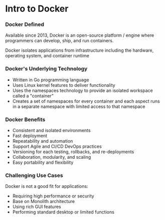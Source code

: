 # Intro to Docker

### Docker Defined

Available since 2013, Docker is an open-source platform / engine 
where programmers can develop, ship, and run containers.

Docker isolates applications from infrastructure including the
hardware, operating system, and container runtime

### Docker's Underlying Technology

- Written in Go programming language
- Uses Linux kernel features to deliver functionality
- Uses the namespaces technology to provide an isolated workspace called a "container"
- Creates a set of namespaces for every container and each aspect runs in a separate namespace with limited access to that namespace

### Docker Benefits

- Consistent and isolated environments
- Fast deployment
- Repeatability and automation
- Support Agile and CI/CD DevOps practices
- Versioning for each testing, rollbacks, and re-deployments
- Collaboration, modularity, and scaling
- Easy portability and flexibility


### Challenging Use Cases

Docker is not a good fit for applications:
- Requiring high performance or security
- Base on Monolith architecture
- Using rich GUI features
- Performing standard desktop or limited functions